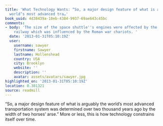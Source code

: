 ```yaml
---
title: 'What Technology Wants: “So, a major design feature of what is arguably the
  world’s most advanced tra…'
book_uuid: 4d38439a-10eb-4384-9937-69ae643c45bc
comments:
- body: 'The size of the space shuttle''s engines were affected by the size of the
    railway which was influenced by the Roman war chariots. '
  date: '2013-01-31T05:10:19Z'
  user:
    username: sawyer
    firstname: Sawyer
    lastname: Hollenshead
    country: USA
    city: Brooklyn
    website: ''
    description: ''
    avatar: assets/avatars/sawyer.jpg
highlighted_on: '2013-01-31T05:10:19Z'
location: 0.381321
source: readmill
---
```


“So, a major design feature of what is arguably the world’s most advanced transportation system was determined over two thousand years ago by the width of two horses’ arse.” More or less, this is how technology constrains itself over time.